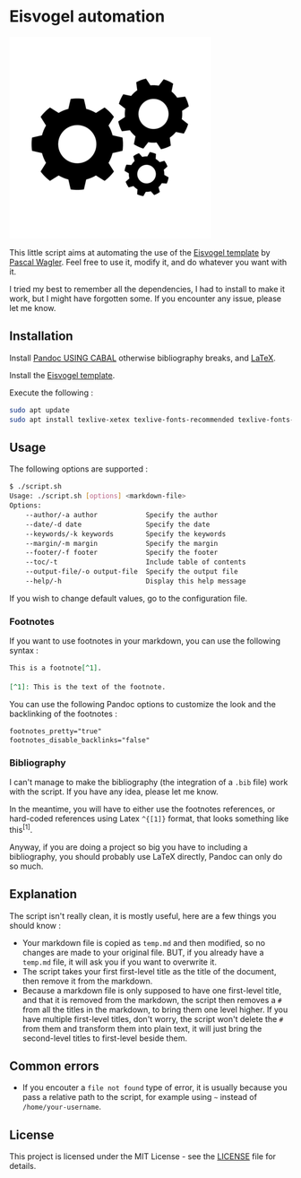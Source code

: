 # Eisvogel automation

![Repo Logo](./res/repo_logo.png)

This little script aims at automating the use of the [Eisvogel template](https://github.com/Wandmalfarbe/pandoc-latex-template/tree/master) by [Pascal Wagler](https://github.com/Wandmalfarbe). Feel free to use it, modify it, and do whatever you want with it.

I tried my best to remember all the dependencies, I had to install to make it work, but I might have forgotten some. If you encounter any issue, please let me know.

## Installation

Install [Pandoc USING CABAL](https://pandoc.org/installing.html#quick-cabal-method) otherwise bibliography breaks, and [LaTeX](https://en.wikibooks.org/wiki/LaTeX/Installation#Distributions).

Install the [Eisvogel template](https://github.com/Wandmalfarbe/pandoc-latex-template/tree/master).

Execute the following : 

```bash
sudo apt update
sudo apt install texlive-xetex texlive-fonts-recommended texlive-fonts-extra texlive-latex-extra texlive-science
```

## Usage

The following options are supported :

```bash
$ ./script.sh 
Usage: ./script.sh [options] <markdown-file>
Options:
    --author/-a author            Specify the author
    --date/-d date                Specify the date
    --keywords/-k keywords        Specify the keywords
    --margin/-m margin            Specify the margin
    --footer/-f footer            Specify the footer
    --toc/-t                      Include table of contents
    --output-file/-o output-file  Specify the output file
    --help/-h                     Display this help message
```

If you wish to change default values, go to the configuration file.

### Footnotes

If you want to use footnotes in your markdown, you can use the following syntax :

```markdown
This is a footnote[^1].

[^1]: This is the text of the footnote.
```

You can use the following Pandoc options to customize the look and the backlinking of the footnotes : 

```
footnotes_pretty="true"
footnotes_disable_backlinks="false"
```

### Bibliography

I can't manage to make the bibliography (the integration of a `.bib` file) work with the script. If you have any idea, please let me know. 

In the meantime, you will have to either use the footnotes references, or hard-coded references using Latex `^{[1]}` format, that looks something like this$^{[1]}$.

Anyway, if you are doing a project so big you have to including a bibliography, you should probably use LaTeX directly, Pandoc can only do so much.

## Explanation

The script isn't really clean, it is mostly useful, here are a few things you should know :
- Your markdown file is copied as `temp.md` and then modified, so no changes are made to your original file. BUT, if you already have a `temp.md` file, it will ask you if you want to overwrite it.
- The script takes your first first-level title as the title of the document, then remove it from the markdown.
- Because a markdown file is only supposed to have one first-level title, and that it is removed from the markdown, the script then removes a `#` from all the titles in the markdown, to bring them one level higher. If you have multiple first-level titles, don't worry, the script won't delete the `#` from them and transform them into plain text, it will just bring the second-level titles to first-level beside them.

## Common errors

- If you encouter a `file not found` type of error, it is usually because you pass a relative path to the script, for example using `~` instead of `/home/your-username`. 

## License

This project is licensed under the MIT License - see the [LICENSE](LICENSE) file for details.